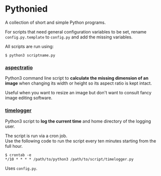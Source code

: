 # Pythonied

A collection of short and simple Python programs.

For scripts that need general configuration variables to be set, rename ```config.py.template``` to ```config.py``` and add the missing variables.

All scripts are run using:
```
$ python3 scriptname.py
```

### [aspectratio](pythonied/aspectratio.py)
Python3 command line script to **calculate the missing dimension of an image** when changing its width or height so its aspect ratio is kept intact.  

Useful when you want to resize an image but don't want to consult fancy image editing software.

### [timelogger](pythonied/timelogger.py)
Python3 script to **log the current time** and home directory of the logging user. 

The script is run via a cron job.  
Use the following code to run the script every ten minutes starting from the full hour.  
```
$ crontab -e 
*/10 * * * * /path/to/python3 /path/to/script/timelogger.py
```

Uses ```config.py```.